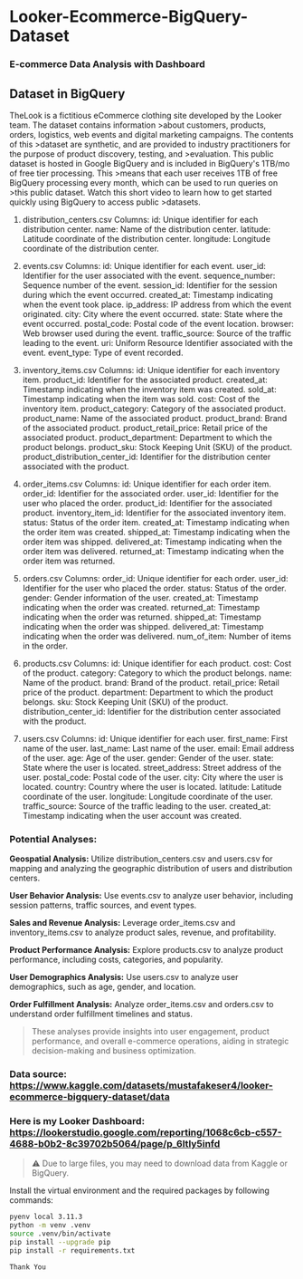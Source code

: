 # Looker-Ecommerce-BigQuery-Dataset
### E-commerce Data Analysis with Dashboard

## Dataset in BigQuery

TheLook is a fictitious eCommerce clothing site developed by the Looker team. The dataset contains information >about customers, products, orders, logistics, web events and digital marketing campaigns. The contents of this >dataset are synthetic, and are provided to industry practitioners for the purpose of product discovery, testing, and >evaluation.
This public dataset is hosted in Google BigQuery and is included in BigQuery's 1TB/mo of free tier processing. This >means that each user receives 1TB of free BigQuery processing every month, which can be used to run queries on >this public dataset. Watch this short video to learn how to get started quickly using BigQuery to access public >datasets.

1. distribution_centers.csv
Columns:
id: Unique identifier for each distribution center.
name: Name of the distribution center.
latitude: Latitude coordinate of the distribution center.
longitude: Longitude coordinate of the distribution center.

2. events.csv
Columns:
id: Unique identifier for each event.
user_id: Identifier for the user associated with the event.
sequence_number: Sequence number of the event.
session_id: Identifier for the session during which the event occurred.
created_at: Timestamp indicating when the event took place.
ip_address: IP address from which the event originated.
city: City where the event occurred.
state: State where the event occurred.
postal_code: Postal code of the event location.
browser: Web browser used during the event.
traffic_source: Source of the traffic leading to the event.
uri: Uniform Resource Identifier associated with the event.
event_type: Type of event recorded.

3. inventory_items.csv
Columns:
id: Unique identifier for each inventory item.
product_id: Identifier for the associated product.
created_at: Timestamp indicating when the inventory item was created.
sold_at: Timestamp indicating when the item was sold.
cost: Cost of the inventory item.
product_category: Category of the associated product.
product_name: Name of the associated product.
product_brand: Brand of the associated product.
product_retail_price: Retail price of the associated product.
product_department: Department to which the product belongs.
product_sku: Stock Keeping Unit (SKU) of the product.
product_distribution_center_id: Identifier for the distribution center associated with the product.

4. order_items.csv
Columns:
id: Unique identifier for each order item.
order_id: Identifier for the associated order.
user_id: Identifier for the user who placed the order.
product_id: Identifier for the associated product.
inventory_item_id: Identifier for the associated inventory item.
status: Status of the order item.
created_at: Timestamp indicating when the order item was created.
shipped_at: Timestamp indicating when the order item was shipped.
delivered_at: Timestamp indicating when the order item was delivered.
returned_at: Timestamp indicating when the order item was returned.

5. orders.csv
Columns:
order_id: Unique identifier for each order.
user_id: Identifier for the user who placed the order.
status: Status of the order.
gender: Gender information of the user.
created_at: Timestamp indicating when the order was created.
returned_at: Timestamp indicating when the order was returned.
shipped_at: Timestamp indicating when the order was shipped.
delivered_at: Timestamp indicating when the order was delivered.
num_of_item: Number of items in the order.

6. products.csv
Columns:
id: Unique identifier for each product.
cost: Cost of the product.
category: Category to which the product belongs.
name: Name of the product.
brand: Brand of the product.
retail_price: Retail price of the product.
department: Department to which the product belongs.
sku: Stock Keeping Unit (SKU) of the product.
distribution_center_id: Identifier for the distribution center associated with the product.

7. users.csv
Columns:
id: Unique identifier for each user.
first_name: First name of the user.
last_name: Last name of the user.
email: Email address of the user.
age: Age of the user.
gender: Gender of the user.
state: State where the user is located.
street_address: Street address of the user.
postal_code: Postal code of the user.
city: City where the user is located.
country: Country where the user is located.
latitude: Latitude coordinate of the user.
longitude: Longitude coordinate of the user.
traffic_source: Source of the traffic leading to the user.
created_at: Timestamp indicating when the user account was created.

### Potential Analyses:

**Geospatial Analysis:**
Utilize distribution_centers.csv and users.csv for mapping and analyzing the geographic distribution of users and distribution centers.

**User Behavior Analysis:**
Use events.csv to analyze user behavior, including session patterns, traffic sources, and event types.

**Sales and Revenue Analysis:**
Leverage order_items.csv and inventory_items.csv to analyze product sales, revenue, and profitability.

**Product Performance Analysis:**
Explore products.csv to analyze product performance, including costs, categories, and popularity.

**User Demographics Analysis:**
Use users.csv to analyze user demographics, such as age, gender, and location.

**Order Fulfillment Analysis:**
Analyze order_items.csv and orders.csv to understand order fulfillment timelines and status.

> These analyses provide insights into user engagement, product performance, and overall e-commerce operations, aiding in strategic decision-making and business optimization.

### Data source: https://www.kaggle.com/datasets/mustafakeser4/looker-ecommerce-bigquery-dataset/data
### Here is my Looker Dashboard: https://lookerstudio.google.com/reporting/1068c6cb-c557-4688-b0b2-8c39702b5064/page/p_6ltly5infd
> ⚠️ Due to large files, you may need to download data from Kaggle or BigQuery. 

Install the virtual environment and the required packages by following commands:
```BASH
pyenv local 3.11.3
python -m venv .venv
source .venv/bin/activate
pip install --upgrade pip
pip install -r requirements.txt

Thank You

